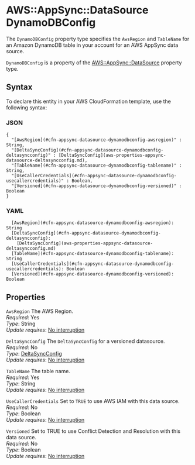 # AWS::AppSync::DataSource DynamoDBConfig<a name="aws-properties-appsync-datasource-dynamodbconfig"></a>

The `DynamoDBConfig` property type specifies the `AwsRegion` and `TableName` for an Amazon DynamoDB table in your account for an AWS AppSync data source\.

 `DynamoDBConfig` is a property of the [AWS::AppSync::DataSource](https://docs.aws.amazon.com/AWSCloudFormation/latest/UserGuide/aws-resource-appsync-datasource.html) property type\.

## Syntax<a name="aws-properties-appsync-datasource-dynamodbconfig-syntax"></a>

To declare this entity in your AWS CloudFormation template, use the following syntax:

### JSON<a name="aws-properties-appsync-datasource-dynamodbconfig-syntax.json"></a>

```
{
  "[AwsRegion](#cfn-appsync-datasource-dynamodbconfig-awsregion)" : String,
  "[DeltaSyncConfig](#cfn-appsync-datasource-dynamodbconfig-deltasyncconfig)" : [DeltaSyncConfig](aws-properties-appsync-datasource-deltasyncconfig.md),
  "[TableName](#cfn-appsync-datasource-dynamodbconfig-tablename)" : String,
  "[UseCallerCredentials](#cfn-appsync-datasource-dynamodbconfig-usecallercredentials)" : Boolean,
  "[Versioned](#cfn-appsync-datasource-dynamodbconfig-versioned)" : Boolean
}
```

### YAML<a name="aws-properties-appsync-datasource-dynamodbconfig-syntax.yaml"></a>

```
  [AwsRegion](#cfn-appsync-datasource-dynamodbconfig-awsregion): String
  [DeltaSyncConfig](#cfn-appsync-datasource-dynamodbconfig-deltasyncconfig): 
    [DeltaSyncConfig](aws-properties-appsync-datasource-deltasyncconfig.md)
  [TableName](#cfn-appsync-datasource-dynamodbconfig-tablename): String
  [UseCallerCredentials](#cfn-appsync-datasource-dynamodbconfig-usecallercredentials): Boolean
  [Versioned](#cfn-appsync-datasource-dynamodbconfig-versioned): Boolean
```

## Properties<a name="aws-properties-appsync-datasource-dynamodbconfig-properties"></a>

`AwsRegion`  <a name="cfn-appsync-datasource-dynamodbconfig-awsregion"></a>
The AWS Region\.  
*Required*: Yes  
*Type*: String  
*Update requires*: [No interruption](https://docs.aws.amazon.com/AWSCloudFormation/latest/UserGuide/using-cfn-updating-stacks-update-behaviors.html#update-no-interrupt)

`DeltaSyncConfig`  <a name="cfn-appsync-datasource-dynamodbconfig-deltasyncconfig"></a>
The `DeltaSyncConfig` for a versioned datasource\.  
*Required*: No  
*Type*: [DeltaSyncConfig](aws-properties-appsync-datasource-deltasyncconfig.md)  
*Update requires*: [No interruption](https://docs.aws.amazon.com/AWSCloudFormation/latest/UserGuide/using-cfn-updating-stacks-update-behaviors.html#update-no-interrupt)

`TableName`  <a name="cfn-appsync-datasource-dynamodbconfig-tablename"></a>
The table name\.  
*Required*: Yes  
*Type*: String  
*Update requires*: [No interruption](https://docs.aws.amazon.com/AWSCloudFormation/latest/UserGuide/using-cfn-updating-stacks-update-behaviors.html#update-no-interrupt)

`UseCallerCredentials`  <a name="cfn-appsync-datasource-dynamodbconfig-usecallercredentials"></a>
Set to `TRUE` to use AWS IAM with this data source\.  
*Required*: No  
*Type*: Boolean  
*Update requires*: [No interruption](https://docs.aws.amazon.com/AWSCloudFormation/latest/UserGuide/using-cfn-updating-stacks-update-behaviors.html#update-no-interrupt)

`Versioned`  <a name="cfn-appsync-datasource-dynamodbconfig-versioned"></a>
Set to TRUE to use Conflict Detection and Resolution with this data source\.  
*Required*: No  
*Type*: Boolean  
*Update requires*: [No interruption](https://docs.aws.amazon.com/AWSCloudFormation/latest/UserGuide/using-cfn-updating-stacks-update-behaviors.html#update-no-interrupt)